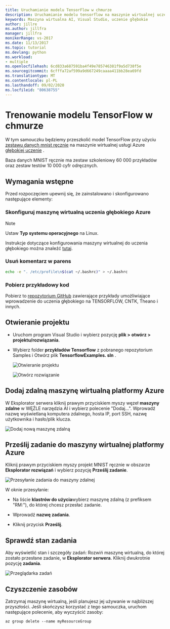 ```yaml
---
title: Uruchamianie modelu TensorFlow w chmurze
description: Uruchamianie modelu tensorflow na maszynie wirtualnej uczenie głębokie Azure
keywords: Maszyna wirtualna AI, Visual Studio, uczenie głębokie
author: jillre
ms.author: jillfra
manager: jillfra
monikerRange: vs-2017
ms.date: 11/13/2017
ms.topic: tutorial
ms.devlang: python
ms.workload:
- multiple
ms.openlocfilehash: 6cd833a687591ba4f49e785746381f9a5d738f5e
ms.sourcegitcommit: 6cfffa72af599a9d667249caaaa411bb28ea69fd
ms.translationtype: MT
ms.contentlocale: pl-PL
ms.lasthandoff: 09/02/2020
ms.locfileid: "80638755"
---
```

# <a name="train-a-tensorflow-model-in-the-cloud"></a>Trenowanie modelu TensorFlow w chmurze

W tym samouczku będziemy przeszkolić model TensorFlow przy użyciu [zestawu danych mnist ręcznie](http://yann.lecun.com/exdb/mnist/) na maszynie wirtualnej usługi Azure [głębokiej uczenie](/azure/machine-learning/data-science-virtual-machine/deep-learning-dsvm-overview) .

Baza danych MNIST ręcznie ma zestaw szkoleniowy 60 000 przykładów oraz zestaw testów 10 000 cyfr odręcznych.

## <a name="prerequisites"></a>Wymagania wstępne
Przed rozpoczęciem upewnij się, że zainstalowano i skonfigurowano następujące elementy:

### <a name="setup-azure-deep-learning-virtual-machine"></a>Skonfiguruj maszynę wirtualną uczenia głębokiego Azure

> [!NOTE]
> Ustaw **Typ systemu operacyjnego** na Linux.

Instrukcje dotyczące konfigurowania maszyny wirtualnej do uczenia głębokiego można znaleźć [tutaj](/azure/machine-learning/data-science-virtual-machine/provision-deep-learning-dsvm).

### <a name="remove-comment-in-parens"></a>Usuń komentarz w parens

```bash
echo -e ". /etc/profile\n$(cat ~/.bashrc)" > ~/.bashrc
```

### <a name="download-sample-code"></a>Pobierz przykładowy kod

Pobierz to [repozytorium GitHub](https://github.com/Microsoft/samples-for-ai) zawierające przykłady umożliwiające wprowadzenie do uczenia głębokiego na TENSORFLOW, CNTK, Theano i innych.

## <a name="open-project"></a>Otwieranie projektu

- Uruchom program Visual Studio i wybierz pozycję **plik > otwórz > projektu/rozwiązania**.

- Wybierz folder **przykładów Tensorflow** z pobranego repozytorium Samples i Otwórz plik **TensorflowExamples. sln** .

   ![Otwieranie projektu](media/tensorflow-local/open-project.png)

   ![Otwórz rozwiązanie](media/tensorflow-local/open-solution.png)

## <a name="add-azure-remote-vm"></a>Dodaj zdalną maszynę wirtualną platformy Azure

W Eksplorator serwera kliknij prawym przyciskiem myszy węzeł **maszyny zdalne** w WĘŹLE narzędzia AI i wybierz polecenie "Dodaj...". Wprowadź nazwę wyświetlaną komputera zdalnego, hosta IP, port SSH, nazwę użytkownika i hasło/plik klucza.

![Dodaj nową maszynę zdalną](media/tensorflow-vm/add-remote-vm.png)

## <a name="submit-job-to-azure-vm"></a>Prześlij zadanie do maszyny wirtualnej platformy Azure
Kliknij prawym przyciskiem myszy projekt MNIST ręcznie w obszarze **Eksplorator rozwiązań** i wybierz pozycję **Prześlij zadanie**.

![Przesyłanie zadania do maszyny zdalnej](media/tensorflow-vm/job-submission.png)

W oknie przesyłanie:

- Na liście **klastrów do użycia**wybierz maszynę zdalną (z prefiksem "RM:"), do której chcesz przesłać zadanie.

- Wprowadź **nazwę zadania**.

- Kliknij przycisk **Prześlij**.

## <a name="check-status-of-job"></a>Sprawdź stan zadania
Aby wyświetlić stan i szczegóły zadań: Rozwiń maszynę wirtualną, do której zostało przesłane zadanie, w **Eksplorator serwera**. Kliknij dwukrotnie pozycję **zadania**.

![Przeglądarka zadań](media/tensorflow-vm/job-browser.png)

## <a name="clean-up-resources"></a>Czyszczenie zasobów

Zatrzymaj maszynę wirtualną, jeśli planujesz jej używanie w najbliższej przyszłości. Jeśli skończysz korzystać z tego samouczka, uruchom następujące polecenie, aby wyczyścić zasoby:

```azurecli-interactive
az group delete --name myResourceGroup
```

